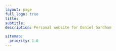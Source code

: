 ```yaml
---
layout: page
full_logo: true
title: 
subtitle: 
description: Personal website for Daniel Gardham

sitemap:
  priority: 1.0
---
```


<head>
    <style>
    {
        box-sizing: border-box;
    }
    /* Set additional styling options for the columns*/
    .column {
    float: left;
    width: 50%;
    }

    .row:after {
    content: "";
    display: table;
    clear: both;
    }
    </style>
 </head>
<section>
<div class="row">
       <div class="column" style="background-color:#FFB695;">
       <h2>Column 1</h2>
       <p>I am a postdoctoral researcher in the Crypto Group at  Royal Holloway, University of London. I am most interested in developing privacy-preserving cryptrography at any level, from foundational mathematics through protocol design to implementations, particularly those built from lattices. 
<br>
I obtained my PhD from the University of Surrey in 2021 under the supervision of [Mark Manulis](http://www.manulis.eu/). My thesis aimed to develop functionality of attribute-based signatures in both classical and post-quantum settings. Before that, I completed an MMath at the University of Bath with focus on algebra, analysis and probability. 
</p>
       </div>
       <div class="column" style="background-color:#96D1CD;">
       <h2>Column 2</h2>
       <p><strong><img src="assets/img/Profile_Close.jpg" alt="Profile" width="300" height="200" />&nbsp;</strong></p>
       </div>
</div>
</section>
<h3>Publications:</h3>
For an up to date list of publications, please see either my [dblp](https://dblp.org/pid/222/6614.html) entry or my [google scholar](https://scholar.google.co.uk/citations?user=3BhQZ0kAAAAJ&hl=en) page.

<h3>Research Interests:</h3>
<ul>
  <li>Privacy-Preserving Cryptography</li>
  <li>Provable Security</li>
  <li>Lattice-based Cryptography</li>
</ul>

<h3>Contact:</h3>
I am most easily reached via email at the following address: firstname.surname@rhul.ac.uk.
<!--
<br>
-->


